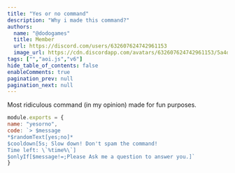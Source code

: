 ```yaml
---
title: "Yes or no command"
description: "Why i made this command?"
authors:
  name: "@dodogames"
  title: Member
  url: https://discord.com/users/632607624742961153
  image_url: https://cdn.discordapp.com/avatars/632607624742961153/5a4dc9bcccf66c5372f410c40d267708.png
tags: ["","aoi.js","v6"]
hide_table_of_contents: false
enableComments: true
pagination_prev: null
pagination_next: null
---
```


Most ridiculous command (in my opinion) made for fun purposes.
```js
module.exports = {
name: "yesorno",
code: `> $message
*$randomText[yes;no]*
$cooldown[5s; Slow down! Don't spam the command!
Time left: \`%time%\`]
$onlyIf[$message!=;Please Ask me a question to answer you.]`
}
```